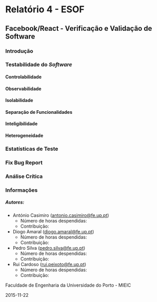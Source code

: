 # Relatório 4 - ESOF
## Facebook/React - Verificação e Validação de Software

### <a name="introducao"></a>Introdução



### <a name="testabilidade"></a>Testabilidade do *Software*

#### <a name="controllability"></a>Controlabilidade

#### <a name="observability"></a>Observabilidade

#### <a name="isolateability"></a>Isolabilidade

#### <a name="separation"></a>Separação de Funcionalidades

#### <a name="understandability"></a>Inteligibilidade

#### <a name="heterogeneity"></a>Heterogeneidade


### <a name="estatisticas"></a>Estatísticas de Teste




### <a name="opcional"></a>Fix Bug Report 


### <a name="analise"></a>Análise Crítica


### <a name="info"></a>Informações

##### Autores:

* António Casimiro (antonio.casimiro@fe.up.pt)
	* Número de horas despendidas: 
	* Contribuição: 
* Diogo Amaral (diogo.amaral@fe.up.pt)
	* Número de horas despendidas: 
	* Contribuição: 
* Pedro Silva (pedro.silva@fe.up.pt)
	* Número de horas despendidas: 
	* Contribuição: 
* Rui Cardoso (rui.peixoto@fe.up.pt)
	* Número de horas despendidas: 
	* Contribuição: 

Faculdade de Engenharia da Universidade do Porto - MIEIC

2015-11-22
